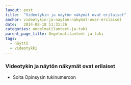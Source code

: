 ```yaml
---
layout: post
title:  "Videotykin ja näytön näkymät ovat erilaiset"
anchor: videotykin-ja-nayton-nakymat-ovar-erilaiset
date:   2014-08-18 11:31:26
categories: ongelmatilanteet-ja-tuki
parent_page_title: Ongelmatilanteet ja tuki
tags:
  - näyttö
  - videotykki
---
```


### <a name="videotykin-ja-nayton-nakymat-ovar-erilaiset">Videotykin ja näytön näkymät ovat erilaiset</a>
* Soita Opinsysin tukinumeroon


